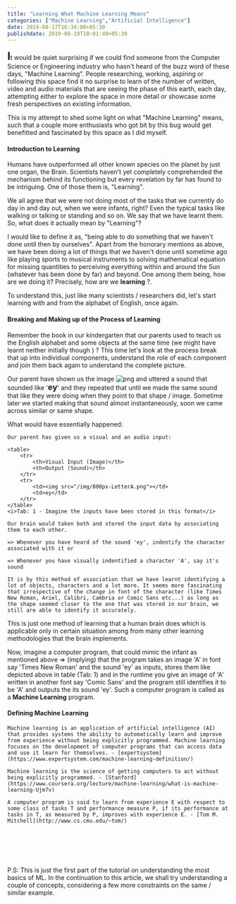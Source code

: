 ```yaml
---
title: "Learning What Machine Learning Means"
categories: ["Machine Learning","Artificial Intelligence"]
date: 2019-08-17T16:34:00+05:30
publishdate: 2019-08-19T10:01:40+05:30
---
```


<!-- Disclaimer: This is just an attempt to explain the term **Learning** (in the first place) and extending that understanding to understand  what **Machine Learning** means with a real-time based example. However, the mathematical concepts (methods) are not the only methods available in the space/scope of Machine Learning. -->

<b style="font-size:24px">I</b>t would be quiet surprising if we could find someone from the Computer Science or Engineering industry who hasn't heard of the buzz word of these days, "Machine Learning". People researching, working, aspiring or following this space find it no surprise to learn of the number of written, video and audio materials that are seeing the phase of this earth, each day, attempting either to explore the space in more detail or showcase some fresh perspectives on existing information.

This is my attempt to shed some light on what "Machine Learning" means, such that a couple more enthusiasts who got bit by this bug would get benefitted and fascinated by this space as I did myself.

#### Introduction to Learning

Humans have outperformed all other known species on the planet by just one organ, the Brain. Scientists haven't yet completely comprehended the mechanism behind its functioning but every revelation by far has found to be intriguing. One of those them is, "Learning".

We all agree that we were not doing most of the tasks that we currently do day in and day out, when we were infants, right? Even the typical tasks like walking or talking or standing and so on. We say that we have learnt them. So, what does it actually mean by "Learning"?

I would like to define it as, "being able to do something that we haven't done until then by ourselves". Apart from the honorary mentions as above, we have been doing a lot of things that we haven't done until sometime ago like playing sports to musical instruments to solving mathematical equation for missing quantities to perceiving everything within and around the Sun (whatever has been done by far) and beyond. One among them being, how are we doing it? Precisely, how are we **learning** ?.

To understand this, just like many scientists / researchers did, let's start learning with and from the alphabet of English, once again.

#### Breaking and Making up of the Process of Learning

Remember the book in our kindergarten that our parents used to teach us the English alphabet and some objects at the same time (we might have learnt neither initially though <span></span>) ? This time let's look at the process break that up into individual components, understand the role of each component and join them back again to understand the complete picture.

Our parent have shown us the image ![png](/img/800px-LetterA.png) and uttered a sound that sounded like '<b style="font-size:18px">ey</b>' and they repeated that until we made the same sound that like they were doing when they point to that shape / image. Sometime later we started making that sound almost instantaneously, soon we came across similar or same shape.

What would have essentially happened:

	Our parent has given us a visual and an audio input:

	<table>
		<tr>
			<th>Visual Input (Image)</th>
			<th>Output (Sound)</th>
		</tr>
		<tr>
			<td><img src="/img/800px-LetterA.png"></td>
			<td>ey</td>
		</tr>
	</table>
	<i>Tab: 1 - Imagine the inputs have been stored in this format</i>

	Our brain would taken both and stored the input data by associating them to each other. 

	=> Whenever you have heard of the sound 'ey', indentify the character associated with it or

	=> Whenever you have visually indentified a character 'A', say it's sound

	It is by this method of association that we have learnt identifying a lot of objects, characters and a lot more. It seems more fascinating that irrespective of the change in font of the character (like Times New Roman, Ariel, Calibri, Cambria or Comic Sans etc...) as long as the shape seemed closer to the one that was stored in our brain, we still are able to identify it accurately.

This is just one method of learning that a human brain does which is applicable only in certain situation among from many other learning methodologies that the brain implements.

Now, imagine a computer program, that could mimic the infant as mentioned above => (implying) that the program takes an image 'A' in font say 'Times New  Roman' and the sound 'ey' as inputs, stores them like depicted above in table (Tab: 1) and in the runtime you give an image of 'A' written in another font say 'Comic Sans' and the program still identifies it to be 'A' and outputs the its sound 'ey'. Such a computer program is called as a **Machine Learning** program.

#### Defining Machine Learning

```
Machine learning is an application of artificial intelligence (AI) that provides systems the ability to automatically learn and improve from experience without being explicitly programmed. Machine learning focuses on the development of computer programs that can access data and use it learn for themselves. - [expertsystem](https://www.expertsystem.com/machine-learning-definition/)
```

```
Machine learning is the science of getting computers to act without being explicitly programmed. - [Stanford](https://www.coursera.org/lecture/machine-learning/what-is-machine-learning-Ujm7v)
```

```
A computer program is said to learn from experience E with respect to some class of tasks T and performance measure P, if its performance at tasks in T, as measured by P, improves with experience E. - [Tom M. Mitchell](http://www.cs.cmu.edu/~tom/)
```

<br>
<br>
<br>
<br>

P.S: This is just the first part of the tutorial on understanding the most basics of ML. In the continuation to this article, we shall try understanding a couple of concepts, considering a few more constraints on the same / similar example. 


<!-- As part of our childhood, we all have come across the problems like, "if a person took 30 mins to cover a distance of 15 units how much time would he require to cover a distance of 9 units ?", ain't we?

The solution for that problem drawing a table, writing the values in the appropriate place, denoting the unknown with a character 'x' and solve the problem for 'x' (like below). isn't it?

<table>
<tr>
<th>Distance</th>
<th>Duration</th>
</tr>
<tr style="text-align:center">
<td>15</td>
<td>30</td>
</tr>
<tr style="text-align:center">
<td>9</td>
<td>x</td>
</tr>
</table>

All we used to do in such a problem is find the missing quantity by applying simple rule of cross-multiplication

```
	15x = 30 X 9
=>	x = (30 X 9) / 15
=>	x = 18
```

and we used to determine that that person requires 18 minutes to cover the distance of 9 units, isn't it?

On one fine day, a person travels from his House to Office (House -> Office) covering a distance of 10 kilometers in 30 mins. Next day he plans to travel from the House to movie theatre in the direction of House -> Office but situated at a distance of 19 kilometers. This time, he wants to find out how much time does he require to cover that distance.

As soon as the person thought of this real-time problem at hand, he identified that this problem is very similar to the problem that he used to solve during his schooling attempts to solve it in the same method as above.

<table>
<tr>
<th>Distance</th>
<th>Duration</th>
</tr>
<tr style="text-align:center">
<td>10</td>
<td>30</td>
</tr>
<tr style="text-align:center">
<td>19</td>
<td>x</td>
</tr>
</table>

Applying the same rule of cross-multiplication

```
	10x = 30 X 19
=>	x = (30 X 19) / 10
=>	x = 57
```

and understands that he requires 57 minutes to reach the theatre.

Now, basing on the above result, he decides to find a formula to determine the duration of travel basing on the distance from his place. Now, all he does is figure out how many minutes would it require to travel 'x' units of distance.

This time, the table looks like :

<table>
<tr>
<th>Distance</th>
<th>Duration</th>
</tr>
<tr style="text-align:center">
<td>10</td>
<td>30</td>
</tr>
<tr style="text-align:center">
<td>x</td>
<td>y</td>
</tr>
</table>

Applying the same rule of cross-multiplication

```
	10y = 30x
=>	y = 30x / 10
=>	y = 3x
```

This means that, for any given distance 'x', all the person requires is a duration of 3 times 'x' to travel. isn't it?

and this means that, we have learnt that the duration required to travel 'x' distance is nothing but the distance 'x' times 3.

Now, we can determine that if we want to travel :
- 1 km we require 3 mins
- 2 km we require 6 mins
- 10 km we require 30 mins

so on and so forth. -->
